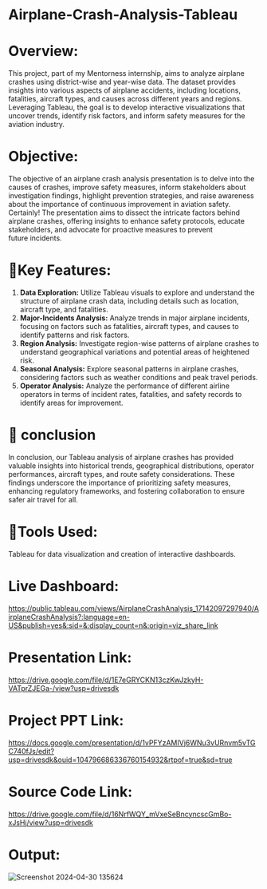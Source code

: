 # Airplane-Crash-Analysis-Tableau 

# Overview:
This project, part of my Mentorness internship, aims to analyze airplane crashes using district-wise and year-wise data. The dataset provides insights into various aspects of airplane accidents, including locations, fatalities, aircraft types, and causes across different years and regions. Leveraging Tableau, the goal is to develop interactive visualizations that uncover trends, identify risk factors, and inform safety measures for the aviation industry.

# Objective:
The objective of an airplane crash analysis presentation is to delve into the causes of crashes, improve safety measures, inform stakeholders about investigation findings, highlight prevention strategies, and raise awareness about the importance of continuous improvement in aviation safety.
Certainly! The presentation aims to dissect the intricate factors behind airplane crashes, offering insights to enhance safety protocols, educate stakeholders, and advocate for proactive measures to prevent future incidents.


# 📌Key Features:
1. **Data Exploration:** Utilize Tableau visuals to explore and understand the structure of airplane crash data, including details such as location, aircraft type, and fatalities.
2. **Major-Incidents Analysis:** Analyze trends in major airplane incidents, focusing on factors such as fatalities, aircraft types, and causes to identify patterns and risk factors.
3. **Region Analysis:** Investigate region-wise patterns of airplane crashes to understand geographical variations and potential areas of heightened risk.
4. **Seasonal Analysis:** Explore seasonal patterns in airplane crashes, considering factors such as weather conditions and peak travel periods.
5. **Operator Analysis:** Analyze the performance of different airline operators in terms of incident rates, fatalities, and safety records to identify areas for improvement.

# 📌 conclusion
In conclusion, our Tableau analysis of airplane crashes has provided valuable insights into historical trends, geographical distributions, operator performances, aircraft types, and route safety considerations. These findings underscore the importance of prioritizing safety measures, enhancing regulatory frameworks, and fostering collaboration to ensure safer air travel for all.

# 📌Tools Used:
Tableau for data visualization and creation of interactive dashboards.

# Live Dashboard:
https://public.tableau.com/views/AirplaneCrashAnalysis_17142097297940/AirplaneCrashAnalysis?:language=en-US&publish=yes&:sid=&:display_count=n&:origin=viz_share_link

# Presentation Link:
https://drive.google.com/file/d/1E7eGRYCKN13czKwJzkyH-VATprZJEGa-/view?usp=drivesdk

# Project PPT Link:
https://docs.google.com/presentation/d/1vPFYzAMIVj6WNu3vURnvm5vTGC740fJs/edit?usp=drivesdk&ouid=104796686336760154932&rtpof=true&sd=true 

# Source Code Link:
https://drive.google.com/file/d/16NrfWQY_mVxeSeBncyncscGmBo-xJsHj/view?usp=drivesdk

# Output:
![Screenshot 2024-04-30 135624](https://github.com/MyProjects-5/Airplane-Crash-Analysis/assets/140932670/ac5bd685-5d6b-430a-b4fc-4067c67fa1e3)

